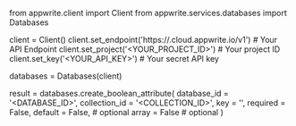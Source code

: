 from appwrite.client import Client
from appwrite.services.databases import Databases

client = Client()
client.set_endpoint('https://<REGION>.cloud.appwrite.io/v1') # Your API Endpoint
client.set_project('<YOUR_PROJECT_ID>') # Your project ID
client.set_key('<YOUR_API_KEY>') # Your secret API key

databases = Databases(client)

result = databases.create_boolean_attribute(
    database_id = '<DATABASE_ID>',
    collection_id = '<COLLECTION_ID>',
    key = '',
    required = False,
    default = False, # optional
    array = False # optional
)
